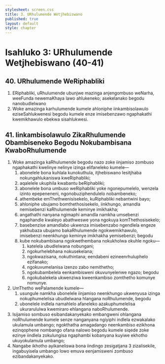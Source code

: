 ```yaml
---
stylesheet: screen.css
title: 3. URhulumende Wetjhebiswano
published: true
layout: default
style: chapter
---
```


# Isahluko 3: URhulumende Wetjhebiswano (40-41)

## 40. URhulumende WeRiphabliki

1.	ERiphabliki, uRhulumende ubunjwe mazinga anjengombuso weNarha, weeFunda newemaKhaya lawo ahlukeneko; asekelanako begodu nanobudlelwano
2.	Woke amazinga karhulumende kumele ahloniphe iinkambisolawulo eziseSahlukwenesi begodu kumele enze imisebenzawo ngaphakathi kwemikhawulo ebekwa sisahlukwesi.

## 41. Iinkambisolawulo ZikaRhulumende Obambiseneko Begodu Nokubambisana KwaboRhulumende

1.	Woke amazinga kaRhulumende begodu nazo zoke iinjamiso zombuso ngaphakathi kwelinye nelinye izinga elifaneleko kumele—
	1.	abonelele bona kuhlala kunokuthula, itjhebiswano lesitjhaba nokungahlukaniswa kweRiphabliki;
	1.	aqalelele ukuphila kwabantu beRiphabliki;
	1.	abonelele bona umbuso weRiphabliki yoke ngonepumelelo, wenzela izinto epepeneneni, ngonobuziphendulelo nobambeneko;
	1.	athembeke emThethwenisisekelo, kuRiphabliki nebantwini bayo;
	1.	ahloniphe ubujamo bomthethosisekelo, iinkhungo, amandla nemisebenzi kaRhulumende keminye imikhakha;
	1.	angathathi nanyana ngimaphi amandla namkha umsebenzi ngaphandle kwaleyo abathweswe yona ngokuya komThethosisekelo;
	1.	basebenzise amandlabo ukwenza imisebenzabo ngendlela engeze yakhubaza ubujamo bakaRhulumende ngokwemikhawulo, imisebenzi neenkhungo keminye imikhakha yemisebenzi; begodu
	1.	kube nokubambisana ngokwethembana nokukholwa okuhle ngoku—
		1.	katelela ubudlelwana nobungani;
		1.	ngokurhelebhana nokusekelana;
		1.	ngokwazisana, nokuthintana; eendabeni ezineenrhuluphelo ezifanako;
		1.	ngokuvumelanisa izenzo zabo nemithetho;
		1.	ngokubambelela eenkambisweni okuvunyelenwe ngazo; begodu
		1.	ngokubalekela ukwenziwa kweenkambiso zomthetho komunye nomunye.
2.	UmThetho wePalamende kumele—
	1.	usungule namkha ubonelele iinjamiso neenkhungo ukwenyusa izinga nokuphumelelisa ubudlelwana hlangana noRhulumende, begodu
	1.	ubonelele indlela namahlelo afaneleko azakuphumelelisa ukurarululwa kwemiraro ehlangana naboRhulumende.
3.	Isijamiso sombuso esibandakanyekako embangweni ohlangana noRhulumende kumele senze nanganyana ngiyiphi indlela ezwakalako ukulamula umbango; ngokthatha amagadango neenkambiso ezikhona ezinqophene nombango ofana nalowo begodu kumele siqede zoke ezinye iindlela zokulungisa ngaphambi kobanyana kuyiwe ekhotho ukuyokulamula umbango;
4.	Nangabe ikhotho ayikaneliswa bona iindingo zesigatjana 3 zizalisekile, ingabuyisela umbango lowo emuva eenjamisweni zombuso ezibandakanyekako.
